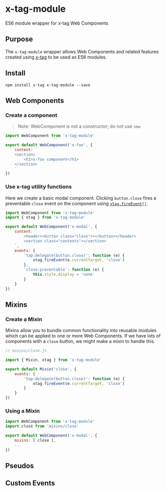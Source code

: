 # x-tag-module
ES6 module wrapper for x-tag Web Components

## Purpose

The `x-tag-module` wrapper allows Web Components and related features created using [x-tag](https://www.npmjs.com/package/x-tag) to be used as ES6 modules.

## Install

`npm install x-tag x-tag-module --save`

## Web Components

### Create a component

> Note: WebComponent is not a constructor; do not use `new`

```javascript
import WebComponent from 'x-tag-module'

export default WebComponent('x-foo', {
	content: `
	<section>
		<h1>x-foo component</h1>
	</section>
	`
})
```

### Use x-tag utility functions

Here we create a basic modal component. Clicking `button.close` fires a preventable `close` event on the component using [`xtag.fireEvent()`](http://x-tag.github.io/docs#api_xtag_fireevent).

```javascript
import WebComponent from 'x-tag-module'
import { xtag } from 'x-tag-module'

export default WebComponent('x-modal', {
	content: `
		<header><button class="close">×</button></header>
		<section class="contents"></section>
	`,
	events: {
		'tap:delegate(button.close)': function (e) {
			xtag.fireEvent(e.currentTarget, 'close')
		},
		'close:preventable': function (e) {
			this.style.display = 'none'
		}
	}
})
```

## Mixins

### Create a Mixin

Mixins allow you to bundle common functionality into reusable modules which can be applied to one or more Web Components. If we have lots of components with a `close` button, we might make a mixin to handle this.

```javascript
// mixins/close.js

import { Mixin, xtag } from 'x-tag-module'

export default Mixin('close', {
	events: {
		'tap:delegate(button.close)': function (e) {
			xtag.fireEvent(e.currentTarget, 'close')
		}
	}
})
```

### Using a Mixin

```javascript
import WebComponent from 'x-tag-module'
import close from 'mixins/close'

export default WebComponent('x-modal', {
	mixins: [ close ],
	...
})
```

## Pseudos

## Custom Events
